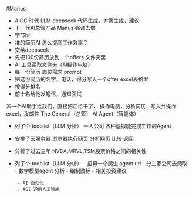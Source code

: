 #Manus

 - AIGC 时代
 LLM deepseek
 代码生成，方案生成，建议
 - 下一代AI总管产品
 Manus 强调去做
 - 字节hr
  - 堆的简历AI 怎么提高工作效率？
  - 交给deepseek
  - 先把100份简历放到一个offers 文件夹里
  - AI 工具读取文件夹（AI操作电脑）
  - 每一份简历 岗位需求 prompt
  - 把这份简历的名字，电话，得分写入一个offer excel表格里
  - 按得分排名
  - 前十名给他发短信，通知面试

  派一个AI助手给我们，直接把活给干了，
  操作电脑，分析简历...写入并操作excel，发邮件
  The General（总管） AI Agent（智能体）
  - 列了个 todolist（LLM 分析）
  一人公司
  各种虚拟能完成工作的Agent
  - 安排了云服务器
    浏览器执行网页
    分析网页
    比较
    返回


- 分析了过去三年 NVDA,MRVL,TSM股票价格之间的相关性
- 列了个 todolist（LLM 分析）
       - 招募一个爬虫 agent url
       - 分三家公司去爬取
       - 数学模型agent 分析
       - 绘制图标
       - 相关投资建议


       - AI 自动化
       - AGI 通用人工智能